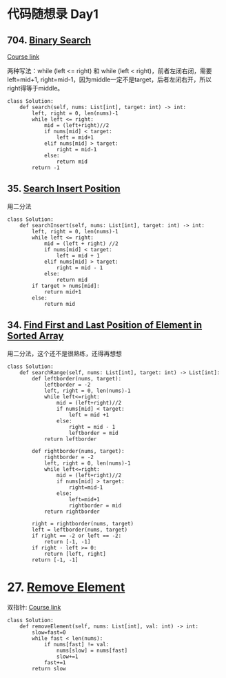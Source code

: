 # 代码随想录 Day1

## 704. [Binary Search](https://leetcode.com/problems/binary-search/)

[Course link](https://programmercarl.com/0704.%E4%BA%8C%E5%88%86%E6%9F%A5%E6%89%BE.html#%E6%80%9D%E8%B7%AF)

两种写法：while (left <= right) 和 while (left < right)，前者左闭右闭，需要left=mid+1, right=mid-1，因为middle一定不是target，后者左闭右开，所以right得等于middle。

```
class Solution:
    def search(self, nums: List[int], target: int) -> int:
        left, right = 0, len(nums)-1
        while left <= right:
            mid = (left+right)//2
            if nums[mid] < target:
                left = mid+1
            elif nums[mid] > target:
                right = mid-1
            else:
                return mid
        return -1
```

## 35. [Search Insert Position](https://leetcode.com/problems/search-insert-position/)

用二分法

```
class Solution:
    def searchInsert(self, nums: List[int], target: int) -> int:
        left, right = 0, len(nums)-1
        while left <= right:
            mid = (left + right) //2
            if nums[mid] < target:
                left = mid + 1
            elif nums[mid] > target:
                right = mid - 1
            else:
                return mid
        if target > nums[mid]:
            return mid+1
        else:
            return mid
```

## 34. [Find First and Last Position of Element in Sorted Array](https://leetcode.com/problems/find-first-and-last-position-of-element-in-sorted-array/)

用二分法，这个还不是很熟练，还得再想想

```
class Solution:
    def searchRange(self, nums: List[int], target: int) -> List[int]:
        def leftborder(nums, target):
            leftborder = -2
            left, right = 0, len(nums)-1
            while left<=right:
                mid = (left+right)//2
                if nums[mid] < target:
                    left = mid +1
                else:
                    right = mid - 1
                    leftborder = mid
            return leftborder
        
        def rightborder(nums, target):
            rightborder = -2
            left, right = 0, len(nums)-1
            while left<=right:
                mid = (left+right)//2
                if nums[mid] > target:
                    right=mid-1
                else:
                    left=mid+1
                    rightborder = mid
            return rightborder

        right = rightborder(nums, target)
        left = leftborder(nums, target)
        if right == -2 or left == -2:
            return [-1, -1]
        if right - left >= 0:
            return [left, right]
        return [-1, -1]
```

# 27. [Remove Element](https://leetcode.com/problems/remove-element/)

双指针: [Course link](https://programmercarl.com/0027.%E7%A7%BB%E9%99%A4%E5%85%83%E7%B4%A0.html#%E5%85%B6%E4%BB%96%E8%AF%AD%E8%A8%80%E7%89%88%E6%9C%AC)

```
class Solution:
    def removeElement(self, nums: List[int], val: int) -> int:
        slow=fast=0
        while fast < len(nums):
            if nums[fast] != val:
                nums[slow] = nums[fast]
                slow+=1
            fast+=1
        return slow
```
